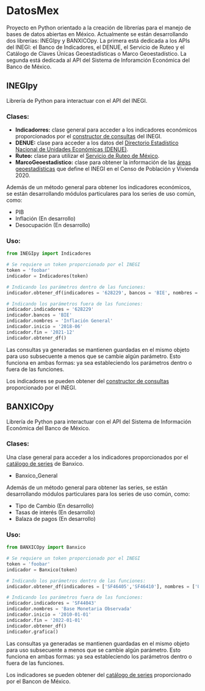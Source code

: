  # DatosMex
Proyecto en Python orientado a la creación de librerías para el manejo de bases de datos abiertas en México.
Actualmente se están desarrollando dos librerías: INEGIpy y BANXICOpy. La primera está dedicada a los APIs del INEGI: el Banco de Indicadores, el DENUE, el Servicio de Ruteo y el Catálogo de Claves Únicas Geoestadísticas o Marco Geoestadístico. La segunda está dedicada al API del Sistema de Inforamción Económica del Banco de México. 

## INEGIpy
Librería de Python para interactuar con el API del INEGI.

### Clases:

* **Indicadorres:** clase general para acceder a los indicadores económicos proporcionados por el [constructor de consultas](https://www.inegi.org.mx/servicios/api_indicadores.html) del INEGI.
* **DENUE:** clase para acceder a los datos del [Directorio Estadístico Nacional de Unidades Económicas (DENUE)](https://www.inegi.org.mx/app/mapa/denue/default.aspx).
* **Ruteo:** clase para utilizar el [Servicio de Ruteo de México](http://gaia.inegi.org.mx/mdm6/?v=bGF0OjIzLjMyMDA4LGxvbjotMTAxLjUwMDAwLHo6MSxsOmMxMTFzZXJ2aWNpb3N8dGMxMTFzZXJ2aWNpb3M=).
* **MarcoGeoestadistico:** clase para obtener la información de las [áreas geoestadísticas](https://www.inegi.org.mx/temas/mg/) que define el INEGI en el Censo de Población y Vivienda 2020.

Además de un método general para obtener los indicadores económicos, se están desarrollando módulos particulares para los series de uso común, como:

* PIB
* Inflación (En desarrollo)
* Desocupación (En desarrollo)

### Uso:
```python
from INEGIpy import Indicadores

# Se requiere un token proporcionado por el INEGI
token = 'foobar'
indicador = Indicadores(token) 

# Indicando los parámetros dentro de las funciones:
indicador.obtener_df(indicadores = '628229', bancos = 'BIE', nombres = 'Inflación General', inicio = '2018-06', fin = '2021-12')

# Indicando los parámetros fuera de las funciones:
indicador.indicadores = '628229'
indicador.bancos = 'BIE'
indicador.nombres = 'Inflación General'
indicador.inicio = '2018-06'
indicador.fin = '2021-12'
indicador.obtener_df()
```
Las consultas ya generadas se mantienen guardadas en el mismo objeto para uso subsecuente a menos que se cambie algún parámetro. Esto funciona en ambas formas: ya sea estableciendo los parámetros dentro o fuera de las funciones.

Los indicadores se pueden obtener del [constructor de consultas](https://www.inegi.org.mx/servicios/api_indicadores.html) proporcionado por el INEGI.

## BANXICOpy
Librería de Python para interactuar con el API del Sistema de Información Económica del Banco de México.

### Clases:
Una clase general para acceder a los indicadores proporcionados por el [catálogo de series](https://www.banxico.org.mx/SieAPIRest/service/v1/doc/catalogoSeries#) de Banxico.
* Banxico_General

Además de un método general para obtener las series, se están desarrollando módulos particulares para los series de uso común, como:

* Tipo de Cambio (En desarrollo)
* Tasas de interés (En desarrollo)
* Balaza de pagos (En desarrollo)

### Uso:
```python
from BANXICOpy import Banxico

# Se requiere un token proporcionado por el INEGI
token = 'foobar'
indicador = Banxico(token)

# Indicando los parámetros dentro de las funciones:
indicador.obtener_df(indicadores = ['SF46405','SF46410'], nombres = ['USD','EURO'], inicio = '2020-01-01', fin = '2021-09-14')

# Indicando los parámetros fuera de las funciones:
indicador.indicadores = 'SF44043'
indicador.nombres = 'Base Monetaria Observada'
indicador.inicio = '2010-01-01'
indicador.fin = '2022-01-01'
indicador.obtener_df()
indicador.grafica()
```
Las consultas ya generadas se mantienen guardadas en el mismo objeto para uso subsecuente a menos que se cambie algún parámetro. Esto funciona en ambas formas: ya sea estableciendo los parámetros dentro o fuera de las funciones.

Los indicadores se pueden obtener del [catálogo de series](https://www.banxico.org.mx/SieAPIRest/service/v1/doc/catalogoSeries#) proporcionado por el Bancon de México.
